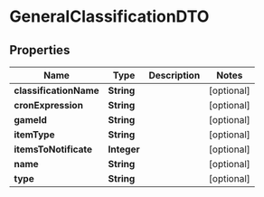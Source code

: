 
# GeneralClassificationDTO

## Properties
Name | Type | Description | Notes
------------ | ------------- | ------------- | -------------
**classificationName** | **String** |  |  [optional]
**cronExpression** | **String** |  |  [optional]
**gameId** | **String** |  |  [optional]
**itemType** | **String** |  |  [optional]
**itemsToNotificate** | **Integer** |  |  [optional]
**name** | **String** |  |  [optional]
**type** | **String** |  |  [optional]



